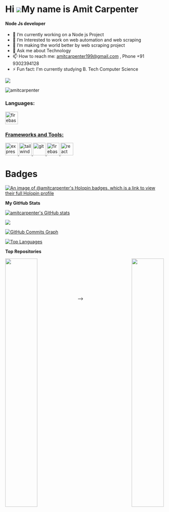 #  Hi ![](https://user-images.githubusercontent.com/18350557/176309783-0785949b-9127-417c-8b55-ab5a4333674e.gif)My name is Amit Carpenter

<h4>Node Js developer</h4>

- 🔭 I’m currently working on a Node js Project
- 🌱 I’m Interested to work on web automation and web scraping
- 👯 I’m making the world better by web scraping project
- 💬 Ask me about Technology
- 📫 How to reach me: amitcarpenter199@gmail.com , Phone +91 9302394128
- ⚡ Fun fact: I'm currently studying B. Tech Computer Science

<a href="https://www.github.com/amitcarpenter" target="_blank" rel="noreferrer"><img
src="https://img.shields.io/github/followers/amitcarpenter?logo=github&style=for-the-badge&color=0891b2&labelColor=1c1917" /></a>

<p align="left"> <img src="https://komarev.com/ghpvc/?username=amitcarpenter&label=Profile%20views&color=0e75b6&style=flat" alt="amitcarpenter" /> </p>

<h3 align="left">Languages:</h3>
<p align="left"> <a href="https://firebase.google.com/" target="_blank" rel="noreferrer"> <img src="https://upload.wikimedia.org/wikipedia/commons/thumb/9/99/Unofficial_JavaScript_logo_2.svg/2048px-Unofficial_JavaScript_logo_2.svg.png" alt="firebase" width="40" height="40"/> </p>

<h3 align="left">Frameworks and Tools:</h3>
<p align="left"> <a href="https://flutter.dev" target="_blank" rel="noreferrer"> <img src="https://wsofter.ru/wp-content/uploads/2017/12/node-express.png" alt="express" width="40" height="40"/> </a> <a href="https://tailwindcss.com/" target="_blank" rel="noreferrer"> <img src="https://seeklogo.com/images/N/nodejs-logo-FBE122E377-seeklogo.com.png" alt="tailwind" width="40" height="40"/> </a> <a href="https://git-scm.com/" target="_blank" rel="noreferrer"> <img src="https://img.icons8.com/nolan/512/github.png" alt="git" width="40" height="40"/> </a>
<a href="https://firebase.google.com/" target="_blank" rel="noreferrer"> <img src="https://www.tutorialsteacher.com/Content/images/home/mongodb.svg" alt="firebase" width="40" height="40"/> </a>
<a href="https://reactjs.org/" target="_blank" rel="noreferrer"> <img src="https://upload.wikimedia.org/wikipedia/commons/thumb/a/a7/React-icon.svg/2300px-React-icon.svg.png" alt="react" width="40" height="40"/> </a> </p>

# Badges

[![An image of @amitcarpenter's Holopin badges, which is a link to view their full Holopin profile](https://holopin.me/amitcarpenter)](https://holopin.io/@amitcarpenter)

<b>My GitHub Stats</b>

<a href="http://www.github.com/amitcarpenter"><img src="https://github-readme-stats.vercel.app/api?username=amitcarpenter&show_icons=true&hide=&count_private=true&title_color=22c55e&text_color=ffffff&icon_color=0891b2&bg_color=1c1917&hide_border=true&show_icons=true" alt="amitcarpenter's GitHub stats" /></a>

<a href="http://www.github.com/amitcarpenter"><img src="https://github-readme-streak-stats.herokuapp.com/?user=amitcarpenter&stroke=ffffff&background=1c1917&ring=22c55e&fire=22c55e&currStreakNum=ffffff&currStreakLabel=22c55e&sideNums=ffffff&sideLabels=ffffff&dates=ffffff&hide_border=true" /></a>

<a href="http://www.github.com/amitcarpenter"><img src="https://github-readme-activity-graph.cyclic.app/graph?username=amitcarpenter&bg_color=1c1917&color=ffffff&line=0891b2&point=ffffff&area_color=1c1917&area=true&hide_border=true&custom_title=GitHub%20Commits%20Graph" alt="GitHub Commits Graph" /></a>

<a href="https://github.com/amitcarpenter" align="left"><img src="https://github-readme-stats.vercel.app/api/top-langs/?username=amitcarpenter&langs_count=10&title_color=22c55e&text_color=ffffff&icon_color=0891b2&bg_color=1c1917&hide_border=true&locale=en&custom_title=Top%20%Languages" alt="Top Languages" /></a>

<b>Top Repositories</b>

<div width="100%" align="center"><a href="https://github.com/amitcarpenter/Dipayan" align="left"><img align="left" width="45%" src="https://github-readme-stats.vercel.app/api/pin/?username=amitcarpenter&repo=Dipayan&title_color=22c55e&text_color=ffffff&icon_color=0891b2&bg_color=1c1917&hide_border=true&locale=en" /></a><a href="https://github.com/amitcarpenter/Sandesh" align="right"><img align="right" width="45%" src="https://github-readme-stats.vercel.app/api/pin/?username=amitcarpenter&repo=Sandesh&title_color=22c55e&text_color=ffffff&icon_color=0891b2&bg_color=1c1917&hide_border=true&locale=en" /></a></div><br /><br /><br /><br /><br /><br /><br /> -->



